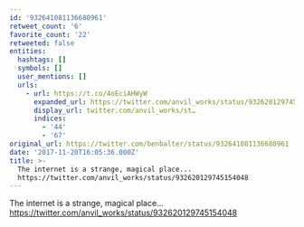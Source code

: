 ```yaml
---
id: '932641081136680961'
retweet_count: '6'
favorite_count: '22'
retweeted: false
entities:
  hashtags: []
  symbols: []
  user_mentions: []
  urls:
    - url: https://t.co/4oEciAHWyW
      expanded_url: https://twitter.com/anvil_works/status/932620129745154048
      display_url: twitter.com/anvil_works/st…
      indices:
        - '44'
        - '67'
original_url: https://twitter.com/benbalter/status/932641081136680961
date: '2017-11-20T16:05:36.000Z'
title: >-
  The internet is a strange, magical place...
  https://twitter.com/anvil_works/status/932620129745154048
---
```


The internet is a strange, magical place... https://twitter.com/anvil_works/status/932620129745154048